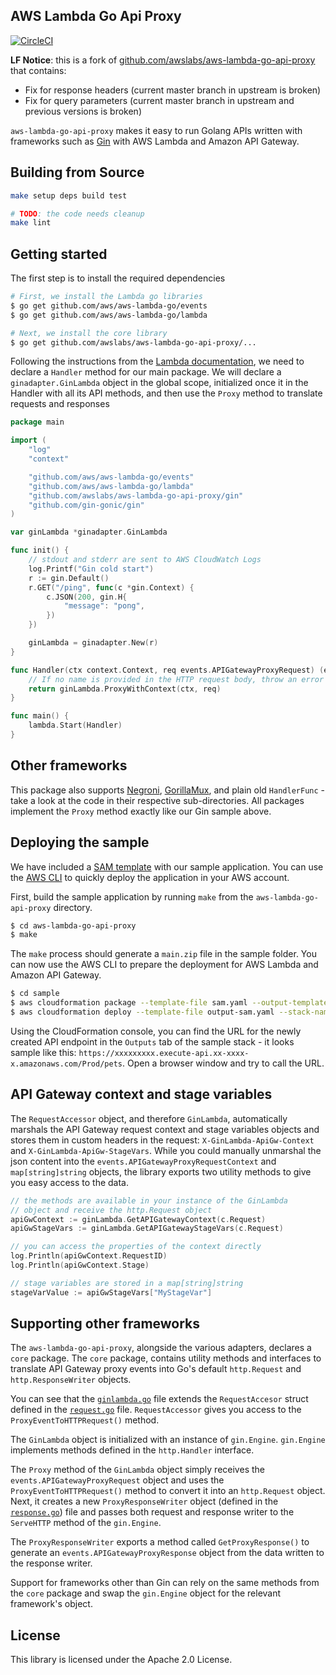 ## AWS Lambda Go Api Proxy

[![CircleCI](https://circleci.com/gh/LF-Engineering/aws-lambda-go-api-proxy/tree/master.svg?style=svg&circle-token=7a4af389ad43eb22517668fa8997847e3d981de4)](https://circleci.com/gh/LF-Engineering/aws-lambda-go-api-proxy/tree/master)

**LF Notice**: this is a fork of [github.com/awslabs/aws-lambda-go-api-proxy](github.com/awslabs/aws-lambda-go-api-proxy) that contains:

* Fix for response headers (current master branch in upstream is broken)
* Fix for query parameters (current master branch in upstream and previous versions is broken)

`aws-lambda-go-api-proxy` makes it easy to run Golang APIs written with frameworks such as [Gin](https://gin-gonic.github.io/gin/) with AWS Lambda and Amazon API Gateway.

## Building from Source

```bash
make setup deps build test

# TODO: the code needs cleanup
make lint
```

## Getting started

The first step is to install the required dependencies

```bash
# First, we install the Lambda go libraries
$ go get github.com/aws/aws-lambda-go/events
$ go get github.com/aws/aws-lambda-go/lambda

# Next, we install the core library
$ go get github.com/awslabs/aws-lambda-go-api-proxy/...
```

Following the instructions from the [Lambda documentation](https://docs.aws.amazon.com/lambda/latest/dg/go-programming-model-handler-types.html), we need to declare a `Handler` method for our main package. We will declare a `ginadapter.GinLambda` object
in the global scope, initialized once it in the Handler with all its API methods, and then use the `Proxy` method to translate requests and responses

```go
package main

import (
	"log"
	"context"

	"github.com/aws/aws-lambda-go/events"
	"github.com/aws/aws-lambda-go/lambda"
	"github.com/awslabs/aws-lambda-go-api-proxy/gin"
	"github.com/gin-gonic/gin"
)

var ginLambda *ginadapter.GinLambda

func init() {
	// stdout and stderr are sent to AWS CloudWatch Logs
	log.Printf("Gin cold start")
	r := gin.Default()
	r.GET("/ping", func(c *gin.Context) {
		c.JSON(200, gin.H{
			"message": "pong",
		})
	})

	ginLambda = ginadapter.New(r)
}

func Handler(ctx context.Context, req events.APIGatewayProxyRequest) (events.APIGatewayProxyResponse, error) {
	// If no name is provided in the HTTP request body, throw an error
	return ginLambda.ProxyWithContext(ctx, req)
}

func main() {
	lambda.Start(Handler)
}
```

## Other frameworks
This package also supports [Negroni](https://github.com/urfave/negroni), [GorillaMux](https://github.com/gorilla/mux), and plain old `HandlerFunc` - take a look at the code in their respective sub-directories. All packages implement the `Proxy` method exactly like our Gin sample above.

## Deploying the sample
We have included a [SAM template](https://github.com/awslabs/serverless-application-model) with our sample application. You can use the [AWS CLI](https://aws.amazon.com/cli/) to quickly deploy the application in your AWS account.

First, build the sample application by running `make` from the `aws-lambda-go-api-proxy` directory.

```bash
$ cd aws-lambda-go-api-proxy
$ make
```

The `make` process should generate a `main.zip` file in the sample folder. You can now use the AWS CLI to prepare the deployment for AWS Lambda and Amazon API Gateway.

```bash
$ cd sample
$ aws cloudformation package --template-file sam.yaml --output-template-file output-sam.yaml --s3-bucket YOUR_DEPLOYMENT_BUCKET
$ aws cloudformation deploy --template-file output-sam.yaml --stack-name YOUR_STACK_NAME --capabilities CAPABILITY_IAM
```

Using the CloudFormation console, you can find the URL for the newly created API endpoint in the `Outputs` tab of the sample stack - it looks sample like this: `https://xxxxxxxxx.execute-api.xx-xxxx-x.amazonaws.com/Prod/pets`. Open a browser window and try to call the URL.

## API Gateway context and stage variables
The `RequestAccessor` object, and therefore `GinLambda`, automatically marshals the API Gateway request context and stage variables objects and stores them in custom headers in the request: `X-GinLambda-ApiGw-Context` and `X-GinLambda-ApiGw-StageVars`. While you could manually unmarshal the json content into the `events.APIGatewayProxyRequestContext` and `map[string]string` objects, the library exports two utility methods to give you easy access to the data.

```go
// the methods are available in your instance of the GinLambda
// object and receive the http.Request object
apiGwContext := ginLambda.GetAPIGatewayContext(c.Request)
apiGwStageVars := ginLambda.GetAPIGatewayStageVars(c.Request)

// you can access the properties of the context directly
log.Println(apiGwContext.RequestID)
log.Println(apiGwContext.Stage)

// stage variables are stored in a map[string]string
stageVarValue := apiGwStageVars["MyStageVar"]
```

## Supporting other frameworks
The `aws-lambda-go-api-proxy`, alongside the various adapters, declares a `core` package. The `core` package, contains utility methods and interfaces to translate API Gateway proxy events into Go's default `http.Request` and `http.ResponseWriter` objects.

You can see that the [`ginlambda.go`](gin/adapter.go) file extends the `RequestAccesor` struct defined in the [`request.go`](core/request.go) file.  `RequestAccessor` gives you access to the `ProxyEventToHTTPRequest()` method.

The `GinLambda` object is initialized with an instance of `gin.Engine`. `gin.Engine` implements methods defined in the `http.Handler` interface.

The `Proxy` method of the `GinLambda` object simply receives the `events.APIGatewayProxyRequest` object and uses the `ProxyEventToHTTPRequest()` method to convert it into an `http.Request` object. Next, it creates a new `ProxyResponseWriter` object (defined in the [`response.go`](core/response.go)) file and passes both request and response writer to the `ServeHTTP` method of the `gin.Engine`.

The `ProxyResponseWriter` exports a method called `GetProxyResponse()` to generate an `events.APIGatewayProxyResponse` object from the data written to the response writer.

Support for frameworks other than Gin can rely on the same methods from the `core` package and swap the `gin.Engine` object for the relevant framework's object.

## License

This library is licensed under the Apache 2.0 License.
